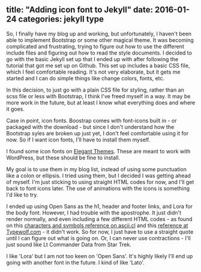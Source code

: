 title:  "Adding icon font to Jekyll"
date:   2016-01-24 
categories: jekyll type
---

So, I finally have my blog up and working, but unfortunately, I haven&#39;t been able to implement Bootstrap or some other magical theme. It was becoming complicated and frustrating, trying to figure out how to use the different include files and figuring out how to read the style documents. I decided to go with the basic Jekyll set up that I ended up with after following the tutorial that got me set up on Github. This set up includes a basic CSS file, which I feel comfortable reading. It&#39;s not very elaborate, but it gets me started and I can do simple things like change colors, fonts, etc.

In this decision, to just go with a plain CSS file for styling, rather than an scss file or less with Bootstrap, I think I&#39;ve freed myself in a way. It may be more work in the future, but at least I know what everything does and where it goes.

Case in point, icon fonts. Boostrap comes with font-icons built in - or packaged with the download - but since I don&#39;t understand how the Bootstrap syles are broken up just yet, I don&#39;t feel comfortable using it for now. So if I want icon fonts, I&#39;ll have to install them myself.

I found some icon fonts on [Elegant Themes](https://www.elegantthemes.com/blog/resources/how-to-use-and-embed-an-icon-font-on-your-website"). These are meant to work with WordPress, but these should be fine to install. 

My goal is to use them in my blog list, instead of using some punctuation like a colon or ellipsis. I tried using them, but I decided I was getting ahead of myself. I&#39;m just sticking to using straight HTML codes for now, and I&#39;ll get back to font icons later. The use of animations with the icons is something I&#39;d like to try.

I ended up using Open Sans as the h1, header and footer links, and Lora for the body font. However, I had trouble with the apostrophe. It just didn&#39;t render normally, and even including a few different HTML codes - as found on this [characters and symbols reference on ascii.cl](http://www.ascii.cl/htmlcodes.htm) and this [reference at Typewolf.com](https://www.typewolf.com/cheatsheet) - it didn&#39;t work. So for now, I just have to use a straight quote until I can figure out what is going on. Or, I can never use contractions - I&#39;ll just sound like Lt Commander Data from Star Trek.

I like &#39;Lora&#39; but I am not too keen on &#39;Open Sans&#39;. It&#39;s highly likely I&#39;ll end up going with another font in the future. I kind of like &#39;Lato&#39;.

